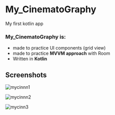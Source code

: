 # My_CinematoGraphy

My first kotlin app


### My_CinematoGraphy is:
* made to practice UI components (grid view)
* made to practice **MVVM approach** with Room
* Written in **Kotlin**



## Screenshots
![mycinnn1](https://user-images.githubusercontent.com/61236736/92029964-a5a93b80-ed66-11ea-8e5f-2acd131095c5.jpg)

![mycinnn2](https://user-images.githubusercontent.com/61236736/92029969-a641d200-ed66-11ea-9da3-8f1cbfc4b6d5.jpg)

![mycinn3](https://user-images.githubusercontent.com/61236736/92029968-a641d200-ed66-11ea-997f-17d2dc49a36a.jpg)
